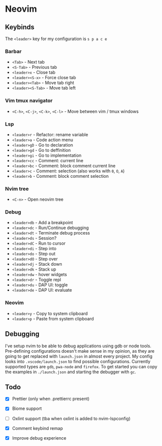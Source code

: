 # Neovim

## Keybinds
The `<leader>` key for my configuration is `s p a c e`
### Barbar
- `<Tab>` - Next tab
- `<S-Tab>` - Previous tab
- `<leader>x` - Close tab
- `<leader><S-x>` - Force close tab
- `<leader><Tab>` - Move tab right
- `<leader><S-Tab>` - Move tab left
### Vim tmux navigator
- `<C-h>`, `<C-j>`, `<C-k>`, `<C-l>` - Move between vim / tmux windows
### Lsp
- `<leader>r` - Refactor: rename variable
- `<leader>a` - Code action menu
- `<leader>gD` - Go to declaration
- `<leader>gd` - Go to deffinition
- `<leader>gi` - Go to implementation
- `<leader>cc` - Comment: current line
- `<leader>bc` - Comment: block comment current line 
- `<leader>c` - Comment: selection (also works with `0`, `O`, `A`)
- `<leader>b` - Comment: block comment selection
### Nvim tree
- `<C-n>` - Open neovim tree
### Debug
- `<leader>db` - Add a breakpoint
- `<leader>dc` - Run/Continue debugging
- `<leader>dt` - Terminate debug process
- `<leader>ds` - Session?
- `<leader>dC` - Run to cursor
- `<leader>di` - Step into
- `<leader>do` - Step out
- `<leader>dO` - Step over
- `<leader>dj` - Stack down
- `<leader>dk` - Stack up
- `<leader>dw` - hover widgets
- `<leader>dr` - Toggle repl
- `<leader>du` - DAP UI: toggle
- `<leader>de` - DAP UI: evaluate
### Neovim
- `<leader>y` - Copy to system clipboard
- `<leader>p` - Paste from system clipboard

## Debugging
I've setup nvim to be able to debug applications using gdb or node tools.
Pre-defining configurations doesn't make sense in my opinion, as they are going
to get replaced with `launch.json` in almost every project. My config looks
into `.vscode/launch.json` to find possible configurations. Currently supported
types are `gdb`, `pwa-node` and `firefox`. To get started you can copy the
examples in `./launch.json` and starting the debugger with `gc`.

## Todo
- [X] Prettier (only when .prettierrc present)
- [X] Biome support
- [ ] Oxlint support (tba when oxlint is added to nvim-lspconfig)
- [X] Comment keybind remap
- [X] Improve debug experience

